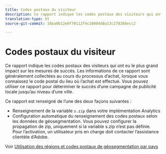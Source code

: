 ```yaml
---
title: Codes postaux du visiteur
description: Ce rapport indique les codes postaux des visiteurs qui ont eu le plus grand impact sur les mesures de succès. Les informations de ce rapport sont généralement collectées au cours du processus d’achat, lorsque vous connaissez le code postal du lieu où l’achat est effectué. Vous pouvez utiliser ce rapport pour déterminer le succès d’une campagne de publicité locale jusqu’au niveau d’une ville.
translation-type: ht
source-git-commit: 16ba0b12e0f70112f4c10804d0a13c278388ecc2

---
```



# Codes postaux du visiteur

Ce rapport indique les codes postaux des visiteurs qui ont eu le plus grand impact sur les mesures de succès. Les informations de ce rapport sont généralement collectées au cours du processus d’achat, lorsque vous connaissez le code postal du lieu où l’achat est effectué. Vous pouvez utiliser ce rapport pour déterminer le succès d’une campagne de publicité locale jusqu’au niveau d’une ville.

Ce rapport est renseigné de l’une des deux façons suivantes :

* Renseignement de la variable `s.zip` dans votre implémentation Analytics
* Configuration automatique du renseignement des codes postaux selon les données de géosegmentation. Vous pouvez configurer la propagation de zip, uniquement si la variable s.zip n’est pas définie. Pour l’activation, un utilisateur pris en charge doit contacter l’assistance clientèle d’Adobe.

Voir [Utilisation des régions et codes postaux de géosegmentation par pays](reports-geosegmentation-reference.md)
